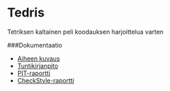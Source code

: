 # Tedris
Tetriksen kaltainen peli koodauksen harjoittelua varten

###Dokumentaatio
- [Aiheen kuvaus](dokumentaatio/aiheenKuvausJaRakenne.md)
- [Tuntikirjanpito](dokumentaatio/tuntikirjanpito.md)
- [PIT-raportti](https://htmlpreview.github.io/?https://github.com/Sxvz/Tedris/blob/master/dokumentaatio/pit-raportti/201609301749/index.html)
- [CheckStyle-raportti](https://htmlpreview.github.io/?https://github.com/Sxvz/Tedris/blob/master/dokumentaatio/checkstyle-raportti/site/checkstyle.html)

